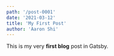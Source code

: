 ```yaml
---
path: '/post-0001'
date: '2021-03-12'
title: 'My First Post'
author: 'Aaron Shi'
---
```


This is my very **first blog** post in Gatsby.
